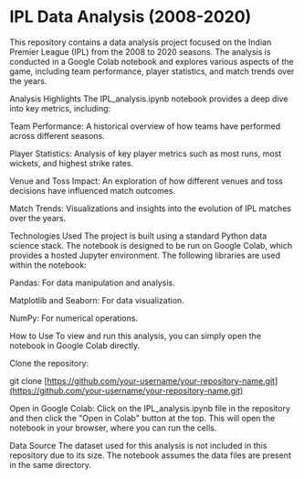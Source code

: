 # IPL Data Analysis (2008-2020)
This repository contains a data analysis project focused on the Indian Premier League (IPL) from the 2008 to 2020 seasons. The analysis is conducted in a Google Colab notebook and explores various aspects of the game, including team performance, player statistics, and match trends over the years.

Analysis Highlights
The IPL_analysis.ipynb notebook provides a deep dive into key metrics, including: 
 
Team Performance: A historical overview of how teams have performed across different seasons.  

Player Statistics: Analysis of key player metrics such as most runs, most wickets, and highest strike rates.

Venue and Toss Impact: An exploration of how different venues and toss decisions have influenced match outcomes.

Match Trends: Visualizations and insights into the evolution of IPL matches over the years.

Technologies Used
The project is built using a standard Python data science stack. The notebook is designed to be run on Google Colab, which provides a hosted Jupyter environment. The following libraries are used within the notebook:

Pandas: For data manipulation and analysis.

Matplotlib and Seaborn: For data visualization.

NumPy: For numerical operations.

How to Use
To view and run this analysis, you can simply open the notebook in Google Colab directly.

Clone the repository:

git clone [https://github.com/your-username/your-repository-name.git](https://github.com/your-username/your-repository-name.git)


Open in Google Colab:
Click on the IPL_analysis.ipynb file in the repository and then click the "Open in Colab" button at the top. This will open the notebook in your browser, where you can run the cells.

Data Source
The dataset used for this analysis is not included in this repository due to its size. The notebook assumes the data files are present in the same directory.
       


   
  
 
        
  
   
  
